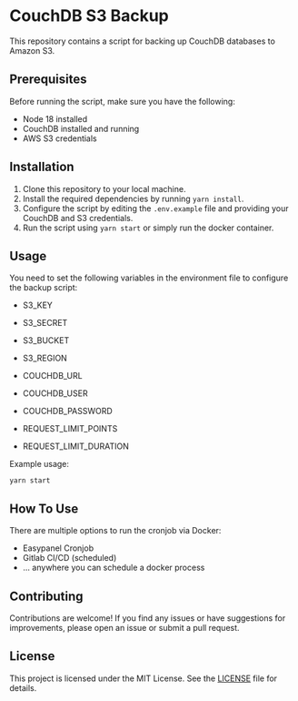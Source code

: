 # CouchDB S3 Backup

This repository contains a script for backing up CouchDB databases to Amazon S3.

## Prerequisites

Before running the script, make sure you have the following:

- Node 18 installed
- CouchDB installed and running
- AWS S3 credentials

## Installation

1. Clone this repository to your local machine.
2. Install the required dependencies by running `yarn install`.
3. Configure the script by editing the `.env.example` file and providing your CouchDB and S3 credentials.
4. Run the script using `yarn start` or simply run the docker container.

## Usage

You need to set the following variables in the environment file to configure the backup script:

- S3_KEY
- S3_SECRET
- S3_BUCKET
- S3_REGION

- COUCHDB_URL
- COUCHDB_USER
- COUCHDB_PASSWORD

- REQUEST_LIMIT_POINTS
- REQUEST_LIMIT_DURATION

Example usage:

```
yarn start
```

## How To Use

There are multiple options to run the cronjob via Docker:

- Easypanel Cronjob
- Gitlab CI/CD (scheduled)
- ... anywhere you can schedule a docker process

## Contributing

Contributions are welcome! If you find any issues or have suggestions for improvements, please open an issue or submit a pull request.

## License

This project is licensed under the MIT License. See the [LICENSE](LICENSE) file for details.

